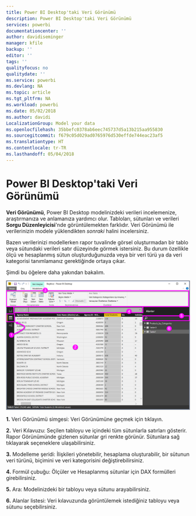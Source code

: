 ```yaml
---
title: Power BI Desktop'taki Veri Görünümü
description: Power BI Desktop'taki Veri Görünümü
services: powerbi
documentationcenter: ''
author: davidiseminger
manager: kfile
backup: ''
editor: ''
tags: ''
qualityfocus: no
qualitydate: ''
ms.service: powerbi
ms.devlang: NA
ms.topic: article
ms.tgt_pltfrm: NA
ms.workload: powerbi
ms.date: 05/02/2018
ms.author: davidi
LocalizationGroup: Model your data
ms.openlocfilehash: 35bbefc0378ab6eec745737d5a13b215aa955830
ms.sourcegitcommit: f679c05d029ad0765976d530effde744eac23af5
ms.translationtype: HT
ms.contentlocale: tr-TR
ms.lasthandoff: 05/04/2018
---
```

# <a name="data-view-in-power-bi-desktop"></a>Power BI Desktop'taki Veri Görünümü
**Veri Görünümü**, Power BI Desktop modelinizdeki verileri incelemenize, araştırmanıza ve anlamanıza yardımcı olur. Tabloları, sütunları ve verileri **Sorgu Düzenleyicisi**'nde görüntülemekten farklıdır. Veri Görünümü ile verilerinizin modele yüklendikten *sonraki* halini incelersiniz.

Bazen verilerinizi modellerken rapor tuvalinde görsel oluşturmadan bir tablo veya sütundaki verileri satır düzeyinde görmek istersiniz. Bu durum özellikle ölçü ve hesaplanmış sütun oluşturduğunuzda veya bir veri türü ya da veri kategorisi tanımlamanız gerektiğinde ortaya çıkar.

Şimdi bu öğelere daha yakından bakalım.

![](media/desktop-data-view/dataview_fullscreen.png)

**1.** Veri Görünümü simgesi: Veri Görünümüne geçmek için tıklayın.

**2.** Veri Kılavuzu: Seçilen tabloyu ve içindeki tüm sütunlarla satırları gösterir. Rapor Görünümünde gizlenen sütunlar gri renkte görünür. Sütunlara sağ tıklayarak seçeneklere ulaşabilirsiniz.

**3.** Modelleme şeridi: İlişkileri yönetebilir, hesaplama oluşturabilir, bir sütunun veri türünü, biçimini ve veri kategorisini değiştirebilirsiniz.

**4.** Formül çubuğu: Ölçüler ve Hesaplanmış sütunlar için DAX formülleri girebilirsiniz.

**5.** Ara: Modelinizdeki bir tabloyu veya sütunu arayabilirsiniz.

**6.** Alanlar listesi: Veri kılavuzunda görüntülemek istediğiniz tabloyu veya sütunu seçebilirsiniz.

